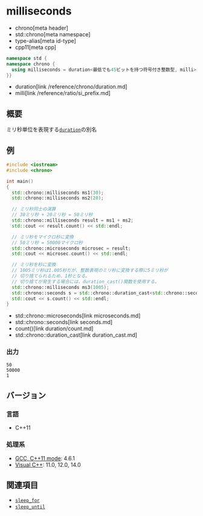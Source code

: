 # milliseconds
* chrono[meta header]
* std::chrono[meta namespace]
* type-alias[meta id-type]
* cpp11[meta cpp]

```cpp
namespace std {
namespace chrono {
  using milliseconds = duration<最低でも45ビットを持つ符号付き整数型, milli>;
}}
```
* duration[link /reference/chrono/duration.md]
* milli[link /reference/ratio/si_prefix.md]

## 概要
ミリ秒単位を表現する[`duration`](duration.md)の別名


## 例
```cpp
#include <iostream>
#include <chrono>

int main()
{
  std::chrono::milliseconds ms1(30);
  std::chrono::milliseconds ms2(20);

  // ミリ秒同士の演算
  // 30ミリ秒 + 20ミリ秒 = 50ミリ秒
  std::chrono::milliseconds result = ms1 + ms2;
  std::cout << result.count() << std::endl;

  // ミリ秒をマイクロ秒に変換
  // 50ミリ秒 = 50000マイクロ秒
  std::chrono::microseconds microsec = result;
  std::cout << microsec.count() << std::endl;

  // ミリ秒を秒に変換
  // 1005ミリ秒は1.005秒だが、整数表現のミリ秒に変換する際に5ミリ秒が
  // 切り捨てられるため、1秒となる。
  // 切り捨てが発生する場合には、duration_cast()関数を使用する。
  std::chrono::milliseconds ms3(1005);
  std::chrono::seconds s = std::chrono::duration_cast<std::chrono::seconds>(ms3);
  std::cout << s.count() << std::endl;
}
```
* std::chrono::microseconds[link microseconds.md]
* std::chrono::seconds[link seconds.md]
* count()[link duration/count.md]
* std::chrono::duration_cast[link duration_cast.md]

### 出力
```
50
50000
1
```

## バージョン
### 言語
- C++11

### 処理系
- [GCC, C++11 mode](/implementation.md#gcc): 4.6.1
- [Visual C++](/implementation.md#visual_cpp): 11.0, 12.0, 14.0


## 関連項目
- [`sleep_for`](/reference/thread/this_thread/sleep_for.md)
- [`sleep_until`](/reference/thread/this_thread/sleep_until.md)

